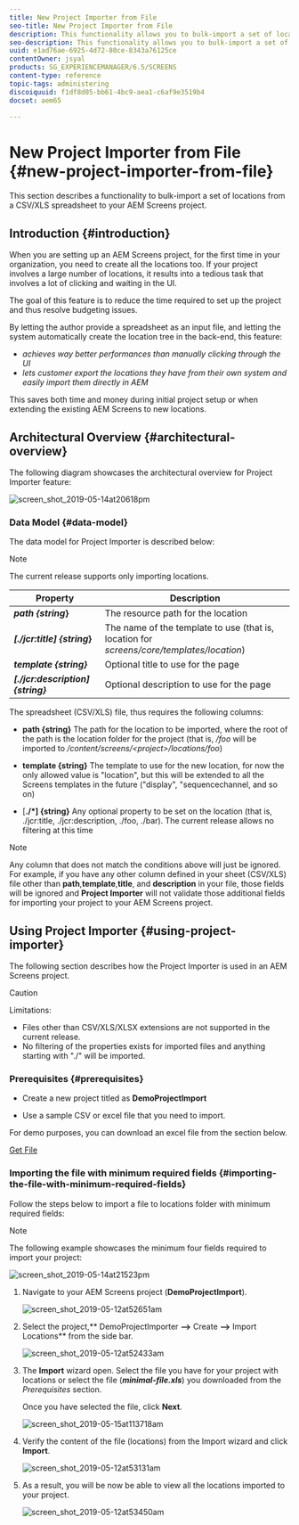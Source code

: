 ```yaml
---
title: New Project Importer from File
seo-title: New Project Importer from File
description: This functionality allows you to bulk-import a set of locations from a CSV/XLS spreadsheet to your AEM Screens project.
seo-description: This functionality allows you to bulk-import a set of locations from a CSV/XLS spreadsheet to your AEM Screens project.
uuid: e1ad76ae-6925-4d72-80ce-8343a76125ce
contentOwner: jsyal
products: SG_EXPERIENCEMANAGER/6.5/SCREENS
content-type: reference
topic-tags: administering
discoiquuid: f1df8d05-bb61-4bc9-aea1-c6af9e3519b4
docset: aem65

---
```


# New Project Importer from File {#new-project-importer-from-file}

This section describes a functionality to bulk-import a set of locations from a CSV/XLS spreadsheet to your AEM Screens project.

## Introduction {#introduction}

When you are setting up an AEM Screens project, for the first time in your organization, you need to create all the locations too. If your project involves a large number of locations, it results into a tedious task that involves a lot of clicking and waiting in the UI.

The goal of this feature is to reduce the time required to set up the project and thus resolve budgeting issues.

By letting the author provide a spreadsheet as an input file, and letting the system automatically create the location tree in the back-end, this feature:

* *achieves way better performances than manually clicking through the UI*
* *lets customer export the locations they have from their own system and easily import them directly in AEM*

This saves both time and money during initial project setup or when extending the existing AEM Screens to new locations.

## Architectural Overview {#architectural-overview}

The following diagram showcases the architectural overview for Project Importer feature:

![screen_shot_2019-05-14at20618pm](assets/screen_shot_2019-05-14at20618pm.png)

### Data Model {#data-model}

The data model for Project Importer is described below:

>[!NOTE]
>
>The current release supports only importing locations.

| **Property** |**Description** |
|---|---|
| ***path {string*}** |The resource path for the location |
| ***[./jcr:title] {string*}** |The name of the template to use (that is, location for *screens/core/templates/location*) |
| ***template {string}*** |Optional title to use for the page |
| ***[./jcr:description] {string}*** |Optional description to use for the page |

The spreadsheet (CSV/XLS) file, thus requires the following columns:

* **path {string}** The path for the location to be imported, where the root of the path is the location folder for the project (that is, */foo* will be imported to */content/screens/&lt;project&gt;/locations/foo*)

* **template {string}** The template to use for the new location, for now the only allowed value is "location", but this will be extended to all the Screens templates in the future ("display", "sequencechannel, and so on)
* [**./&#42;] {string}** Any optional property to be set on the location (that is, ./jcr:title, ./jcr:description, ./foo, ./bar). The current release allows no filtering at this time

>[!NOTE]
>
>Any column that does not match the conditions above will just be ignored. For example, if you have any other column defined in your sheet (CSV/XLS) file other than **path**,**template**,**title**, and **description** in your file, those fields will be ignored and **Project Importer** will not validate those additional fields for importing your project to your AEM Screens project.

## Using Project Importer {#using-project-importer}

The following section describes how the Project Importer is used in an AEM Screens project.

>[!CAUTION]
>
>Limitations:
>
>* Files other than CSV/XLS/XLSX extensions are not supported in the current release.
>* No filtering of the properties exists for imported files and anything starting with "./" will be imported.
>

### Prerequisites {#prerequisites}

* Create a new project titled as **DemoProjectImport**

* Use a sample CSV or excel file that you need to import.

For demo purposes, you can download an excel file from the section below.

[Get File](assets/minimal-file.xls)

### Importing the file with minimum required fields {#importing-the-file-with-minimum-required-fields}

Follow the steps below to import a file to locations folder with minimum required fields:

>[!NOTE]
>
>The following example showcases the minimum four fields required to import your project:

![screen_shot_2019-05-14at21523pm](assets/screen_shot_2019-05-14at21523pm.png)

1. Navigate to your AEM Screens project (**DemoProjectImport**).

   ![screen_shot_2019-05-12at52651am](assets/screen_shot_2019-05-12at52651am.png)

1. Select the project,** DemoProjectImporter **--&gt;** Create **--&gt;** Import Locations** from the side bar.

   ![screen_shot_2019-05-12at52433am](assets/screen_shot_2019-05-12at52433am.png)

1. The **Import** wizard open. Select the file you have for your project with locations or select the file (***minimal-file.xls***) you downloaded from the *Prerequisites* section.

   Once you have selected the file, click **Next**.

   ![screen_shot_2019-05-15at113718am](assets/screen_shot_2019-05-15at113718am.png)

1. Verify the content of the file (locations) from the Import wizard and click **Import**.

   ![screen_shot_2019-05-12at53131am](assets/screen_shot_2019-05-12at53131am.png)

1. As a result, you will be now be able to view all the locations imported to your project.

   ![screen_shot_2019-05-12at53450am](assets/screen_shot_2019-05-12at53450am.png)

